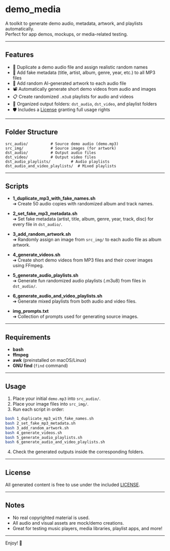 # demo_media

A toolkit to generate demo audio, metadata, artwork, and playlists automatically.  
Perfect for app demos, mockups, or media-related testing.

---

## Features

- 🎵 Duplicate a demo audio file and assign realistic random names
- 📝 Add fake metadata (title, artist, album, genre, year, etc.) to all MP3 files
- 🎨 Add random AI-generated artwork to each audio file
- 📽️ Automatically generate short demo videos from audio and images
- 📋 Create randomized `.m3u8` playlists for audio and videos
- 📂 Organized output folders: `dst_audio`, `dst_video`, and playlist folders
- 🛡️ Includes a [License](LICENSE.txt) granting full usage rights

---

## Folder Structure

```
src_audio/          # Source demo audio (demo.mp3)
src_img/            # Source images (for artwork)
dst_audio/          # Output audio files
dst_video/          # Output video files
dst_audio_playlists/         # Audio playlists
dst_audio_and_video_playlists/  # Mixed playlists
```

---

## Scripts

- **1_duplicate_mp3_with_fake_names.sh**  
  ➔ Create 50 audio copies with randomized album and track names.

- **2_set_fake_mp3_metadata.sh**  
  ➔ Set fake metadata (artist, title, album, genre, year, track, disc) for every file in `dst_audio/`.

- **3_add_random_artwork.sh**  
  ➔ Randomly assign an image from `src_img/` to each audio file as album artwork.

- **4_generate_videos.sh**  
  ➔ Create short demo videos from MP3 files and their cover images using FFmpeg.

- **5_generate_audio_playlists.sh**  
  ➔ Generate fun randomized audio playlists (.m3u8) from files in `dst_audio/`.

- **6_generate_audio_and_video_playlists.sh**  
  ➔ Generate mixed playlists from both audio and video files.

- **img_prompts.txt**  
  ➔ Collection of prompts used for generating source images.

---

## Requirements

- **bash**
- **ffmpeg**
- **awk** (preinstalled on macOS/Linux)
- **GNU find** (`find` command)

---

## Usage

1. Place your initial `demo.mp3` into `src_audio/`.
2. Place your image files into `src_img/`.
3. Run each script in order:

```bash
bash 1_duplicate_mp3_with_fake_names.sh
bash 2_set_fake_mp3_metadata.sh
bash 3_add_random_artwork.sh
bash 4_generate_videos.sh
bash 5_generate_audio_playlists.sh
bash 6_generate_audio_and_video_playlists.sh
```

4. Check the generated outputs inside the corresponding folders.

---

## License

All generated content is free to use under the included [LICENSE](LICENSE.txt).

---

## Notes

- No real copyrighted material is used.
- All audio and visual assets are mock/demo creations.
- Great for testing music players, media libraries, playlist apps, and more!

---

Enjoy! 🚀